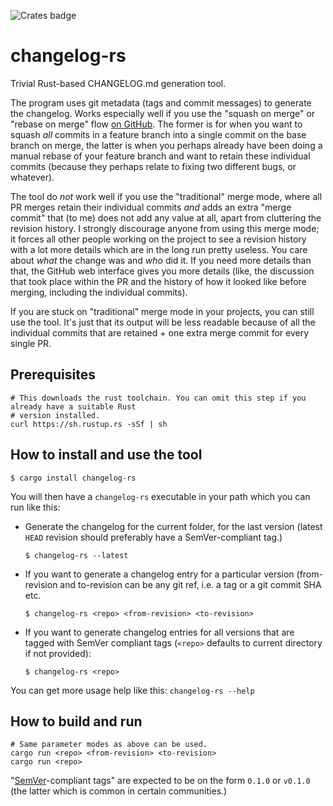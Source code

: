 ![Crates badge](https://img.shields.io/crates/v/changelog-rs.svg)

# changelog-rs

Trivial Rust-based CHANGELOG.md generation tool.

The program uses git metadata (tags and commit messages) to generate the
changelog. Works especially well if you use the "squash on merge" or "rebase on merge" flow
[on GitHub](https://help.github.com/articles/about-merge-methods-on-github/). The former is for when you want to squash _all_
commits in a feature branch into a single commit on the base branch on merge, the latter is when you perhaps already have been
doing a manual rebase of your feature branch and want to retain these individual commits (because they perhaps relate to fixing two
different bugs, or whatever).

The tool do _not_ work well if you use the "traditional" merge mode, where all PR merges retain their individual commits _and_ adds
an extra "merge commit" that (to me) does not add any value at all, apart from cluttering the revision history. I strongly
discourage anyone from using this merge mode; it forces all other people working on the project to see a revision history with a
lot more details which are in the long run pretty useless. You care about _what_ the change was and _who_ did it. If you need more
details than that, the GitHub web interface gives you more details (like, the discussion that took place within the PR and the
history of how it looked like before merging, including the individual commits).

If you are stuck on "traditional" merge mode in your projects, you can still use the tool. It's just that its output will be less
readable because of all the individual commits that are retained + one extra merge commit for every single PR.

## Prerequisites

```shell
# This downloads the rust toolchain. You can omit this step if you already have a suitable Rust
# version installed.
curl https://sh.rustup.rs -sSf | sh
```

## How to install and use the tool

```shell
$ cargo install changelog-rs
```

You will then have a `changelog-rs` executable in your path which you can run like this:

* Generate the changelog for the current folder, for the last version (latest `HEAD` revision should preferably have a SemVer-compliant tag.)

  ```shell
  $ changelog-rs --latest
  ```

* If you want to generate a changelog entry for a particular version (from-revision and to-revision can be any git ref, i.e. a tag or a git commit SHA etc.

  ```shell
  $ changelog-rs <repo> <from-revision> <to-revision>
  ```

* If you want to generate changelog entries for all versions that are tagged with SemVer compliant tags (`<repo>` defaults to current directory if not provided):

   ```
   $ changelog-rs <repo>
   ```
   
You can get more usage help like this: `changelog-rs --help`

## How to build and run

```shell
# Same parameter modes as above can be used.
cargo run <repo> <from-revision> <to-revision>
cargo run <repo>
```

"[SemVer](http://semver.org)-compliant tags" are expected to be on the form `0.1.0` or `v0.1.0` (the latter which is common in
certain communities.)

